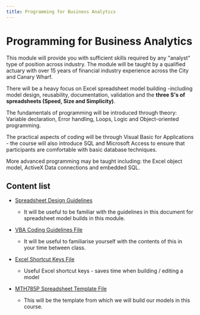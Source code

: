 ```yaml
---
title: Programming for Business Analytics
---
```


# Programming for Business Analytics

This module will provide you with sufficient skills required by any "analyst" type of position across industry. The module will be taught by a qualified actuary with over 15 years of financial industry experience across the City and Canary Wharf.

There will be a heavy focus on Excel spreadsheet model building -including model design, reusability, documentation, validation and the **three S's of spreadsheets (Speed, Size and Simplicity)**.

The fundamentals of programming will be introduced through theory: Variable declaration, Error handling, Loops, Logic and Object-oriented programming.

The practical aspects of coding will be through Visual Basic for Applications - the course will also introduce SQL and Microsoft Access to ensure that participants are comfortable with basic database techniques.

More advanced programming may be taught including: the Excel object model, ActiveX Data connections and embedded SQL.

## Content list

- [Spreadsheet Design Guidelines](https://qmplus.qmul.ac.uk/mod/resource/view.php?id=699894)

  - It will be useful to be familiar with the guidelines in this document for spreadsheet model builds in this module.

- [VBA Coding Guidelines File](https://qmplus.qmul.ac.uk/mod/resource/view.php?id=699898)
  - It will be useful to familiarise yourself with the contents of this in your time between class.
- [Excel Shortcut Keys File](https://qmplus.qmul.ac.uk/mod/resource/view.php?id=699900)
  - Useful Excel shortcut keys - saves time when building / editing a model
- [MTH785P Spreadsheet Template File](https://qmplus.qmul.ac.uk/mod/resource/view.php?id=699904)
  - This will be the template from which we will build our models in this course.
